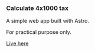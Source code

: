 ### Calculate 4x1000 tax
A simple web app built with Astro.

For practical purpose only.

[Live here](https://cuatroxmil.netlify.app)